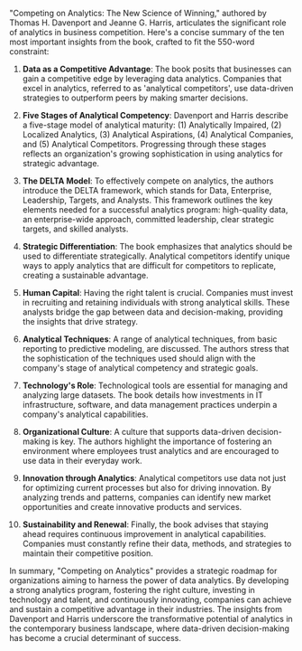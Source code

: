 "Competing on Analytics: The New Science of Winning," authored by Thomas H. Davenport and Jeanne G. Harris, articulates the significant role of analytics in business competition. Here's a concise summary of the ten most important insights from the book, crafted to fit the 550-word constraint:

1. **Data as a Competitive Advantage**: The book posits that businesses can gain a competitive edge by leveraging data analytics. Companies that excel in analytics, referred to as 'analytical competitors', use data-driven strategies to outperform peers by making smarter decisions.

2. **Five Stages of Analytical Competency**: Davenport and Harris describe a five-stage model of analytical maturity: (1) Analytically Impaired, (2) Localized Analytics, (3) Analytical Aspirations, (4) Analytical Companies, and (5) Analytical Competitors. Progressing through these stages reflects an organization's growing sophistication in using analytics for strategic advantage.

3. **The DELTA Model**: To effectively compete on analytics, the authors introduce the DELTA framework, which stands for Data, Enterprise, Leadership, Targets, and Analysts. This framework outlines the key elements needed for a successful analytics program: high-quality data, an enterprise-wide approach, committed leadership, clear strategic targets, and skilled analysts.

4. **Strategic Differentiation**: The book emphasizes that analytics should be used to differentiate strategically. Analytical competitors identify unique ways to apply analytics that are difficult for competitors to replicate, creating a sustainable advantage.

5. **Human Capital**: Having the right talent is crucial. Companies must invest in recruiting and retaining individuals with strong analytical skills. These analysts bridge the gap between data and decision-making, providing the insights that drive strategy.

6. **Analytical Techniques**: A range of analytical techniques, from basic reporting to predictive modeling, are discussed. The authors stress that the sophistication of the techniques used should align with the company's stage of analytical competency and strategic goals.

7. **Technology's Role**: Technological tools are essential for managing and analyzing large datasets. The book details how investments in IT infrastructure, software, and data management practices underpin a company's analytical capabilities.

8. **Organizational Culture**: A culture that supports data-driven decision-making is key. The authors highlight the importance of fostering an environment where employees trust analytics and are encouraged to use data in their everyday work.

9. **Innovation through Analytics**: Analytical competitors use data not just for optimizing current processes but also for driving innovation. By analyzing trends and patterns, companies can identify new market opportunities and create innovative products and services.

10. **Sustainability and Renewal**: Finally, the book advises that staying ahead requires continuous improvement in analytical capabilities. Companies must constantly refine their data, methods, and strategies to maintain their competitive position.

In summary, "Competing on Analytics" provides a strategic roadmap for organizations aiming to harness the power of data analytics. By developing a strong analytics program, fostering the right culture, investing in technology and talent, and continuously innovating, companies can achieve and sustain a competitive advantage in their industries. The insights from Davenport and Harris underscore the transformative potential of analytics in the contemporary business landscape, where data-driven decision-making has become a crucial determinant of success.